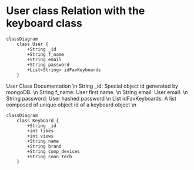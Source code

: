 # User class Relation with the keyboard class
```mermaid
classDiagram
    class User {
        +String _id  
        +String f_name
        +String email
        +String password
        +List<String> idFavKeyboards
    }
```

User Class Documentation \n
String _id: Special object id generated by mongoDB. \n
String f_name: User first name. \n
String email: User email. \n
String password: User hashed password \n
List<String> idFavKeyboards: A list composed of unique object id of a keyboard object \n

```mermaid
classDiagram
    class Keyboard {
        +String _id  
        +int likes
        +int views
        +String name
        +String brand
        +String comp_devices
        +String conn_tech 
    }
```
